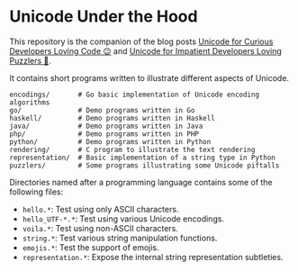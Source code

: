 # Unicode Under the Hood

This repository is the companion of the blog posts [Unicode for Curious Developers Loving Code 😉](https://www.juliensobczak.com/inspect/2021/06/19/unicode-for-curious-developers.html) and [Unicode for Impatient Developers Loving Puzzlers 🤔](https://www.juliensobczak.com/inspect/2021/06/29/unicode-for-impatient-developers.html).

It contains short programs written to illustrate different aspects of Unicode.

```
encodings/       # Go basic implementation of Unicode encoding algorithms
go/              # Demo programs written in Go
haskell/         # Demo programs written in Haskell
java/            # Demo programs written in Java
php/             # Demo programs written in PHP
python/          # Demo programs written in Python
rendering/       # C program to illustrate the text rendering
representation/  # Basic implementation of a string type in Python
puzzlers/        # Some programs illustrating some Unicode piftalls
```

Directories named after a programming language contains some of the following files:

* `hello.*`: Test using only ASCII characters.
* `hello_UTF-*.*`: Test using various Unicode encodings.
* `voila.*`: Test using non-ASCII characters.
* `string.*`: Test various string manipulation functions.
* `emojis.*`: Test the support of emojis.
* `representation.*`: Expose the internal string representation subtleties.

